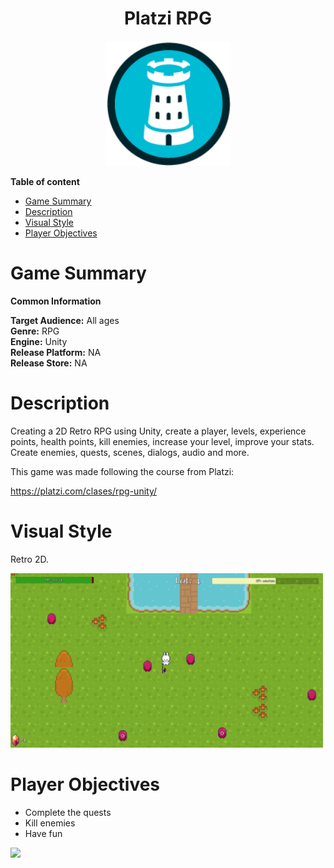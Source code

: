 <div align="center">
  <h1>Platzi RPG</h1>
</div>

<div align="center"> 
  <img src="images/logo.webp" width="200">
</div>

**Table of content**
- [Game Summary](#game-summary)
- [Description](#description)
- [Visual Style](#visual-style)
- [Player Objectives](#player-objectives)

# Game Summary

**Common Information**

**Target Audience:** All ages <br>
**Genre:** RPG <br>
**Engine:** Unity <br>
**Release Platform:** NA <br>
**Release Store:** NA <br>

# Description

Creating a 2D Retro RPG using Unity, create a player, levels, experience points, health points, kill enemies, increase your level, improve your stats. Create enemies, quests, scenes, dialogs, audio and more.

This game was made following the course from Platzi:

https://platzi.com/clases/rpg-unity/

# Visual Style
Retro 2D.

<img src="images/screenshot.PNG" width="500">

# Player Objectives
- Complete the quests
- Kill enemies
- Have fun

<img src="images/gameplay.gif" width="500">
